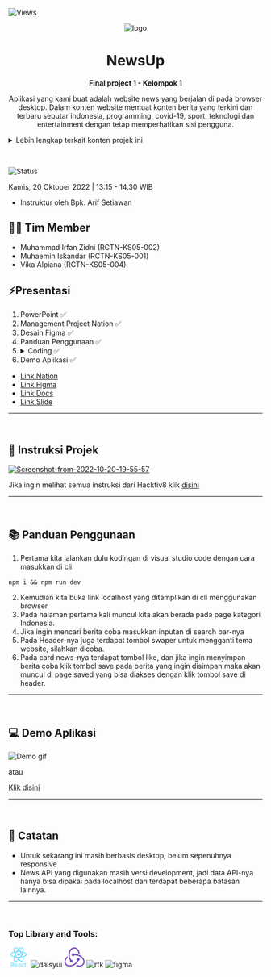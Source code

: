 ![Views](https://hits.seeyoufarm.com/api/count/incr/badge.svg?url=https%3A%2F%2Fgithub.com%2FMhinHub%2FFinal-Projects_RCTN-Hacktiv8_SIB%2Ftree%2Fsib_react_005_fp1&count_bg=%2321211F&title_bg=%23ACACAC&icon=&icon_color=%23FFFBFB&title=Views&edge_flat=false)
<div align="center">
<img src="https://i.postimg.cc/fz2Kqddr/logo-news.png" alt="logo" width="200" height="auto" />
  <h1>NewsUp</h1>
  <p><b>Final project 1 - Kelompok 1</b></p>
  <p>Aplikasi yang kami buat adalah website news yang berjalan di pada browser desktop. Dalam konten website memuat konten berita yang terkini dan terbaru seputar indonesia, programming, covid-19, sport, teknologi dan entertainment dengan tetap memperhatikan sisi pengguna.
</p>
</div>

<details><summary>Lebih lengkap terkait konten projek ini</summary>
<ol>
<li>Design UI Concept: Blutarism</li>
<li>Font: Lora, Serif</li>
<li>Tab Pages:
<ul>
<li>Indonesia</li>
<li>Programming</li>
<li>Covid-19</li>
<li>Sport</li>
<li>Teknologi</li>
<li>Entertainment</li>
</ul>
</li>
<li>Component features:</li>
<ul>
<li>Save</li>
<li>Like</li>
<li>Search</li>
</ul>
<li>Behavior: dark & light theme</li>
<li>Modal: More (About Team Developer in Footer)</li>
<li>Loading Card</li>
<li>Pagination</li>
<li>Error message in section page if fetching data error</li>
</ol>
</details>

&nbsp;

![Status](https://img.shields.io/badge/Status-Sudah%20Mentoring-green?style=flat-square)

<p align="left">Kamis, 20 Oktober 2022 | 13:15 - 14.30 WIB</p>

* Instruktur oleh Bpk. Arif Setiawan
## 👨‍💻 Tim Member
* Muhammad Irfan Zidni  (RCTN-KS05-002)
* Muhaemin Iskandar     (RCTN-KS05-001)
* Vika Alpiana          (RCTN-KS05-004)


## ⚡Presentasi
    
1.  PowerPoint ✅
2.  Management Project Nation ✅
3.  Desain Figma ✅
4.  Panduan Penggunaan ✅
5.  <details>
    <summary>Coding ✅ </summary>
    <ul>
    <li>Setup code</li>
    <li>Install Library</li>
    <li>Structur Projek</li>
    <li>Component</li>
    <li>Page</li>
    <li>Database - Local Storage</li>
    </ul>
    </details>
6. Demo Aplikasi ✅  

* [Link Nation](https://bit.ly/NotionKelompok1)
* [Link Figma](https://bit.ly/FigmaKelompok1-Pro1)
* [Link Docs](https://docs.google.com/presentation/d/1OuXdC9LmQb2hXWRO8KAHQcqH7hFAh2ck/edit#slide=id.g16f2329b80f_0_65)
* [Link Slide](https://docs.google.com/document/d/1j7M-2xioHbWPDcZz2nQ3EkX0exc01ug2QQxC55giBEE/edit?usp=sharing)
___
&nbsp;
## 📜 Instruksi Projek
<a href="https://ibb.co/F5ZZxpG"><img src="https://i.ibb.co/48vvmkB/Screenshot-from-2022-10-20-19-55-57.png" alt="Screenshot-from-2022-10-20-19-55-57" border="0"></a>

Jika ingin melihat semua instruksi dari Hacktiv8 klik [disini](https://cdn.thinkific.com/assets/pdf.js/2.7.570/web/viewer.html?file=https://import.cdn.thinkific.com/236035/courses/1426389/FinalProject1ReactKampusMerdeka-211004-185017.pdf)
___
&nbsp;
## 📚 Panduan Penggunaan
1. Pertama kita jalankan dulu kodingan di visual studio code dengan cara masukkan di cli

```bass
npm i && npm run dev
```

2. Kemudian kita buka link localhost yang ditamplikan di cli menggunakan browser
3. Pada halaman pertama kali muncul kita akan berada pada page kategori Indonesia.
4. Jika ingin mencari berita coba masukkan inputan di search bar-nya
5. Pada Header-nya juga terdapat tombol swaper untuk mengganti tema website, silahkan dicoba.
6. Pada card news-nya terdapat tombol like, dan jika ingin menyimpan berita coba klik tombol save pada berita yang ingin disimpan maka akan muncul di page saved yang bisa diakses dengan klik tombol save di header.
---
&nbsp;

## 💻️ Demo Aplikasi
![Demo gif](./docs/demo-newsup.gif)

atau

[Klik disini](./docs/index.html)


___
&nbsp;


## 📝 Catatan
*  Untuk sekarang ini masih berbasis desktop, belum sepenuhnya responsive
*  News API yang digunakan masih versi development, jadi data API-nya hanya bisa dipakai pada localhost dan terdapat beberapa batasan lainnya.

___
&nbsp;

<h3 align="left">Top Library and Tools:</h3>
<div align="left"> 
<img src="https://raw.githubusercontent.com/devicons/devicon/master/icons/react/react-original-wordmark.svg" alt="react" width="40" height="40"/>  
<img src="https://www.vectorlogo.zone/logos/tailwindcss/tailwindcss-icon.svg" alt="daisyui" width="40" height="40"/> 
<img src="https://raw.githubusercontent.com/devicons/devicon/master/icons/redux/redux-original.svg" alt="redux" width="40" height="40"/>
<img src="https://brandeps.com/logo-download/R/React-Router-logo-vector-01.svg" alt="rtk" width="40" height="40"/> 
<img src="https://www.vectorlogo.zone/logos/figma/figma-icon.svg" alt="figma" width="40" height="40"/> 
</div>
